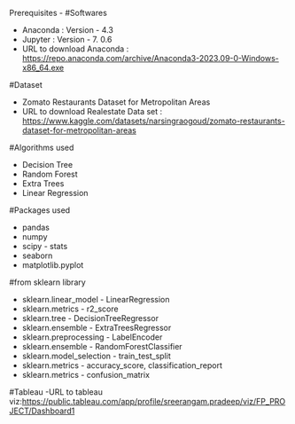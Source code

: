 Prerequisites -
#Softwares
- Anaconda : Version - 4.3
- Jupyter : Version - 7. 0.6
- URL to download Anaconda : https://repo.anaconda.com/archive/Anaconda3-2023.09-0-Windows-x86_64.exe

#Dataset 
- Zomato Restaurants Dataset for Metropolitan Areas
- URL to download Realestate Data set : https://www.kaggle.com/datasets/narsingraogoud/zomato-restaurants-dataset-for-metropolitan-areas

#Algorithms used
- Decision Tree
- Random Forest
- Extra Trees
- Linear Regression

#Packages used
- pandas
- numpy
- scipy - stats
- seaborn
- matplotlib.pyplot

#from sklearn library
- sklearn.linear_model - LinearRegression
- sklearn.metrics - r2_score
- sklearn.tree - DecisionTreeRegressor
- sklearn.ensemble -  ExtraTreesRegressor
- sklearn.preprocessing - LabelEncoder
- sklearn.ensemble - RandomForestClassifier
- sklearn.model_selection - train_test_split
- sklearn.metrics - accuracy_score, classification_report
- sklearn.metrics - confusion_matrix

#Tableau
-URL to tableau viz:https://public.tableau.com/app/profile/sreerangam.pradeep/viz/FP_PROJECT/Dashboard1 
